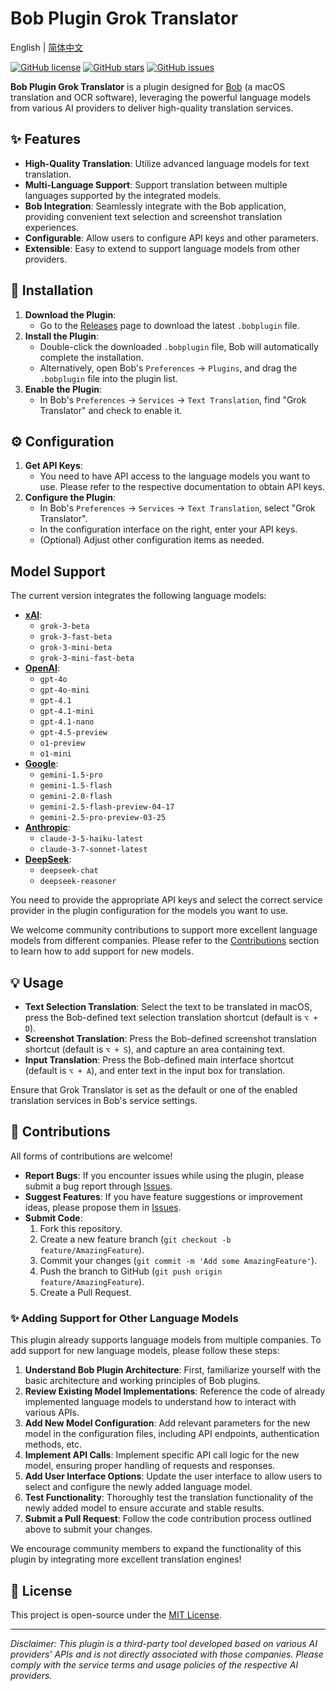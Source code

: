 # Bob Plugin Grok Translator

English | [简体中文](README.md)

[![GitHub license](https://img.shields.io/github/license/n-AChegYag/bob-plugin-grok-translator)](https://github.com/n-AChegYag/bob-plugin-grok-translator/blob/main/LICENSE)
[![GitHub stars](https://img.shields.io/github/stars/n-AChegYag/bob-plugin-grok-translator)](https://github.com/n-AChegYag/bob-plugin-grok-translator/stargazers)
[![GitHub issues](https://img.shields.io/github/issues/n-AChegYag/bob-plugin-grok-translator)](https://github.com/n-AChegYag/bob-plugin-grok-translator/issues)

**Bob Plugin Grok Translator** is a plugin designed for [Bob](https://bobtranslate.com/) (a macOS translation and OCR software), leveraging the powerful language models from various AI providers to deliver high-quality translation services.

## ✨ Features

*   **High-Quality Translation**: Utilize advanced language models for text translation.
*   **Multi-Language Support**: Support translation between multiple languages supported by the integrated models.
*   **Bob Integration**: Seamlessly integrate with the Bob application, providing convenient text selection and screenshot translation experiences.
*   **Configurable**: Allow users to configure API keys and other parameters.
*   **Extensible**: Easy to extend to support language models from other providers.

## 🚀 Installation

1.  **Download the Plugin**:
    *   Go to the [Releases](https://github.com/n-AChegYag/bob-plugin-grok-translator/releases) page to download the latest `.bobplugin` file.
2.  **Install the Plugin**:
    *   Double-click the downloaded `.bobplugin` file, Bob will automatically complete the installation.
    *   Alternatively, open Bob's `Preferences` -> `Plugins`, and drag the `.bobplugin` file into the plugin list.
3.  **Enable the Plugin**:
    *   In Bob's `Preferences` -> `Services` -> `Text Translation`, find "Grok Translator" and check to enable it.

## ⚙️ Configuration

1.  **Get API Keys**:
    *   You need to have API access to the language models you want to use. Please refer to the respective documentation to obtain API keys.
2.  **Configure the Plugin**:
    *   In Bob's `Preferences` -> `Services` -> `Text Translation`, select "Grok Translator".
    *   In the configuration interface on the right, enter your API keys.
    *   (Optional) Adjust other configuration items as needed.

## Model Support

The current version integrates the following language models:

*   **[xAI](https://x.ai/)**:
    *   `grok-3-beta`
    *   `grok-3-fast-beta`
    *   `grok-3-mini-beta`
    *   `grok-3-mini-fast-beta`
*   **[OpenAI](https://openai.com/)**:
    *   `gpt-4o`
    *   `gpt-4o-mini`
    *   `gpt-4.1`
    *   `gpt-4.1-mini`
    *   `gpt-4.1-nano`
    *   `gpt-4.5-preview`
    *   `o1-preview`
    *   `o1-mini`
*   **[Google](https://ai.google/)**:
    *   `gemini-1.5-pro`
    *   `gemini-1.5-flash`
    *   `gemini-2.0-flash`
    *   `gemini-2.5-flash-preview-04-17`
    *   `gemini-2.5-pro-preview-03-25`
*   **[Anthropic](https://www.anthropic.com/)**:
    *   `claude-3-5-haiku-latest`
    *   `claude-3-7-sonnet-latest`
*   **[DeepSeek](https://www.deepseek.com/)**:
    *   `deepseek-chat`
    *   `deepseek-reasoner`

You need to provide the appropriate API keys and select the correct service provider in the plugin configuration for the models you want to use.

We welcome community contributions to support more excellent language models from different companies. Please refer to the [Contributions](#-contributions) section to learn how to add support for new models.

## 💡 Usage

*   **Text Selection Translation**: Select the text to be translated in macOS, press the Bob-defined text selection translation shortcut (default is `⌥ + D`).
*   **Screenshot Translation**: Press the Bob-defined screenshot translation shortcut (default is `⌥ + S`), and capture an area containing text.
*   **Input Translation**: Press the Bob-defined main interface shortcut (default is `⌥ + A`), and enter text in the input box for translation.

Ensure that Grok Translator is set as the default or one of the enabled translation services in Bob's service settings.

## 🤝 Contributions

All forms of contributions are welcome!

*   **Report Bugs**: If you encounter issues while using the plugin, please submit a bug report through [Issues](https://github.com/n-AChegYag/bob-plugin-grok-translator/issues).
*   **Suggest Features**: If you have feature suggestions or improvement ideas, please propose them in [Issues](https://github.com/n-AChegYag/bob-plugin-grok-translator/issues).
*   **Submit Code**:
    1.  Fork this repository.
    2.  Create a new feature branch (`git checkout -b feature/AmazingFeature`).
    3.  Commit your changes (`git commit -m 'Add some AmazingFeature'`).
    4.  Push the branch to GitHub (`git push origin feature/AmazingFeature`).
    5.  Create a Pull Request.

### ✨ Adding Support for Other Language Models

This plugin already supports language models from multiple companies. To add support for new language models, please follow these steps:

1. **Understand Bob Plugin Architecture**: First, familiarize yourself with the basic architecture and working principles of Bob plugins.
2. **Review Existing Model Implementations**: Reference the code of already implemented language models to understand how to interact with various APIs.
3. **Add New Model Configuration**: Add relevant parameters for the new model in the configuration files, including API endpoints, authentication methods, etc.
4. **Implement API Calls**: Implement specific API call logic for the new model, ensuring proper handling of requests and responses.
5. **Add User Interface Options**: Update the user interface to allow users to select and configure the newly added language model.
6. **Test Functionality**: Thoroughly test the translation functionality of the newly added model to ensure accurate and stable results.
7. **Submit a Pull Request**: Follow the code contribution process outlined above to submit your changes.

We encourage community members to expand the functionality of this plugin by integrating more excellent translation engines!

## 📄 License

This project is open-source under the [MIT License](LICENSE).

---

*Disclaimer: This plugin is a third-party tool developed based on various AI providers' APIs and is not directly associated with those companies. Please comply with the service terms and usage policies of the respective AI providers.*
